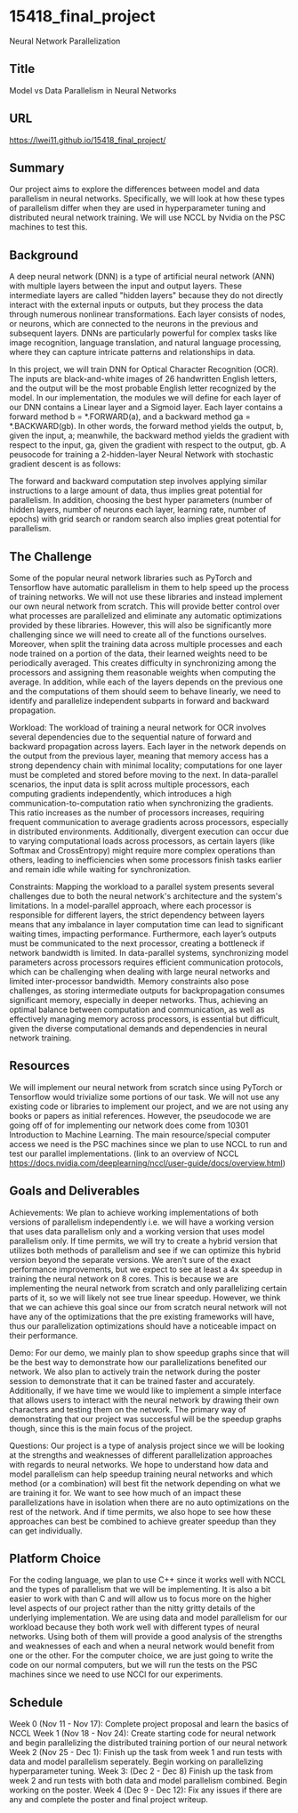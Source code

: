 # 15418_final_project
Neural Network Parallelization

## Title
Model vs Data Parallelism in Neural Networks

## URL
https://lwei11.github.io/15418_final_project/

## Summary
Our project aims to explore the differences between model and data parallelism in neural networks. Specifically, we will look at how these types of parallelism differ when they are used in hyperparameter tuning and distributed neural network training. We will use NCCL by Nvidia on the PSC machines to test this.

## Background
A deep neural network (DNN) is a type of artificial neural network (ANN) with multiple layers between the input and output layers. These intermediate layers are called "hidden layers" because they do not directly interact with the external inputs or outputs, but they process the data through numerous nonlinear transformations. Each layer consists of nodes, or neurons, which are connected to the neurons in the previous and subsequent layers. DNNs are particularly powerful for complex tasks like image recognition, language translation, and natural language processing, where they can capture intricate patterns and relationships in data. 

In this project, we will train DNN for Optical Character Recognition (OCR). The inputs are black-and-white images of 26 handwritten English letters, and the output will be the most probable English letter recognized by the model. In our implementation, the modules we will define for each layer of our DNN contains a Linear layer and a Sigmoid layer. Each layer contains a forward method b = *.FORWARD(a), and a backward method ga = *.BACKWARD(gb). In other words, the forward method yields the output, b, given the input, a; meanwhile, the backward method yields the gradient with respect to the input, ga, given the gradient with respect to the output, gb. A peusocode for training a 2-hidden-layer Neural Network with stochastic gradient descent is as follows:

The forward and backward computation step involves applying similar instructions to a large amount of data, thus implies great potential for parallelism. In addition, choosing the best hyper parameters (number of hidden layers, number of neurons each layer, learning rate, number of epochs) with grid search or random search also implies great potential for parallelism.


## The Challenge
Some of the popular neural network libraries such as PyTorch and Tensorflow have automatic parallelism in them to help speed up the process of training networks. We will not use these libraries and instead implement our own neural network from scratch. This will provide better control over what processes are parallelized and eliminate any automatic optimizations provided by these libraries. However, this will also be significantly more challenging since we will need to create all of the functions ourselves. Moreover, when split the training data across multiple processes and each node trained on a portion of the data, their learned weights need to be periodically averaged. This creates difficulty in synchronizing among the processors and assigning them reasonable weights when computing the average. In addition, while each of the layers depends on the previous one and the computations of them should seem to behave linearly, we need to identify and parallelize independent subparts in forward and backward propagation. 

Workload: The workload of training a neural network for OCR involves several dependencies due to the sequential nature of forward and backward propagation across layers. Each layer in the network depends on the output from the previous layer, meaning that memory access has a strong dependency chain with minimal locality; computations for one layer must be completed and stored before moving to the next. In data-parallel scenarios, the input data is split across multiple processors, each computing gradients independently, which introduces a high communication-to-computation ratio when synchronizing the gradients. This ratio increases as the number of processors increases, requiring frequent communication to average gradients across processors, especially in distributed environments. Additionally, divergent execution can occur due to varying computational loads across processors, as certain layers (like Softmax and CrossEntropy) might require more complex operations than others, leading to inefficiencies when some processors finish tasks earlier and remain idle while waiting for synchronization.

Constraints: Mapping the workload to a parallel system presents several challenges due to both the neural network's architecture and the system's limitations. In a model-parallel approach, where each processor is responsible for different layers, the strict dependency between layers means that any imbalance in layer computation time can lead to significant waiting times, impacting performance. Furthermore, each layer’s outputs must be communicated to the next processor, creating a bottleneck if network bandwidth is limited. In data-parallel systems, synchronizing model parameters across processors requires efficient communication protocols, which can be challenging when dealing with large neural networks and limited inter-processor bandwidth. Memory constraints also pose challenges, as storing intermediate outputs for backpropagation consumes significant memory, especially in deeper networks. Thus, achieving an optimal balance between computation and communication, as well as effectively managing memory across processors, is essential but difficult, given the diverse computational demands and dependencies in neural network training.

## Resources
We will implement our neural network from scratch since using PyTorch or Tensorflow would trivialize some portions of our task. We will not use any existing code or libraries to implement our project, and we are not using any books or papers as initial references. However, the pseudocode we are going off of for implementing our network does come from 10301 Introduction to Machine Learning. The main resource/special computer access we need is the PSC machines since we plan to use NCCL to run and test our parallel implementations. (link to an overview of NCCL https://docs.nvidia.com/deeplearning/nccl/user-guide/docs/overview.html)

## Goals and Deliverables
Achievements: We plan to achieve working implementations of both versions of parallelism independently i.e. we will have a working version that uses data parallelism only and a working version that uses model parallelism only. If time permits, we will try to create a hybrid version that utilizes both methods of parallelism and see if we can optimize this hybrid version beyond the separate versions. We aren’t sure of the exact performance improvements, but we expect to see at least a 4x speedup in training the neural network on 8 cores. This is because we are implementing the neural network from scratch and only parallelizing certain parts of it, so we will likely not see true linear speedup. However, we think that we can achieve this goal since our from scratch neural network will not have any of the optimizations that the pre existing frameworks will have, thus our parallelization optimizations should have a noticeable impact on their performance.

Demo: For our demo, we mainly plan to show speedup graphs since that will be the best way to demonstrate how our parallelizations benefited our network. We also plan to actively train the network during the poster session to demonstrate that it can be trained faster and accurately. Additionally, if we have time we would like to implement a simple interface that allows users to interact with the neural network by drawing their own characters and testing them on the network. The primary way of demonstrating that our project was successful will be the speedup graphs though, since this is the main focus of the project. 

Questions: Our project is a type of analysis project since we will be looking at the strengths and weaknesses of different parallelization approaches with regards to neural networks. We hope to understand how data and model parallelism can help speedup training neural networks and which method (or a combination) will best fit the network depending on what we are training it for. We want to see how much of an impact these parallelizations have in isolation when there are no auto optimizations on the rest of the network. And if time permits, we also hope to see how these approaches can best be combined to achieve greater speedup than they can get individually. 

## Platform Choice
For the coding language, we plan to use C++ since it works well with NCCL and the types of parallelism that we will be implementing. It is also a bit easier to work with than C and will allow us to focus more on the higher level aspects of our project rather than the nitty gritty details of the underlying implementation. We are using data and model parallelism for our workload because they both work well with different types of neural networks. Using both of them will provide a good analysis of the strengths and weaknesses of each and when a neural network would benefit from one or the other. For the computer choice, we are just going to write the code on our normal computers, but we will run the tests on the PSC machines since we need to use NCCl for our experiments. 

## Schedule
Week 0 (Nov 11 - Nov 17): Complete project proposal and learn the basics of NCCL
Week 1 (Nov 18 - Nov 24): Create starting code for neural network and begin parallelizing the distributed training portion of our neural network
Week 2 (Nov 25 - Dec 1): Finish up the task from week 1 and run tests with data and model parallelism seperately. Begin working on parallelizing hyperparameter tuning. 
Week 3: (Dec 2 - Dec 8) Finish up the task from week 2 and run tests with both data and model parallelism combined. Begin working on the poster.
Week 4 (Dec 9 - Dec 12): Fix any issues if there are any and complete the poster and final project writeup.

